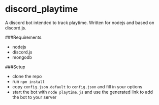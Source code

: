 discord_playtime
=========
A discord bot intended to track playtime. Written for nodejs and based on discord.js.


###Requirements
* nodejs
* discord.js
* mongodb

###Setup
* clone the repo
* run `npm install`
* copy `config.json.default` to `config.json` and fill in your options
* start the bot with `node playtime.js` and use the generated link to add the bot to your server